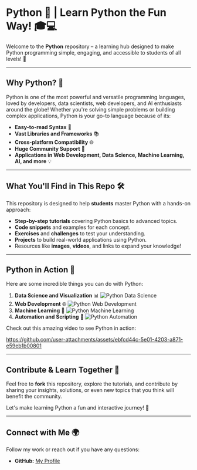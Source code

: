 # Python 🐍 | Learn Python the Fun Way! 🎓💻

Welcome to the **Python** repository – a learning hub designed to make Python programming simple, engaging, and accessible to students of all levels! 🚀

---

## Why Python? 🤔

Python is one of the most powerful and versatile programming languages, loved by developers, data scientists, web developers, and AI enthusiasts around the globe! Whether you're solving simple problems or building complex applications, Python is your go-to language because of its:

- **Easy-to-read Syntax** 📝
- **Vast Libraries and Frameworks** 📚
- **Cross-platform Compatibility** 🌐
- **Huge Community Support** 🤝
- **Applications in Web Development, Data Science, Machine Learning, AI, and more** 💡

---

## What You'll Find in This Repo 🛠

This repository is designed to help **students** master Python with a hands-on approach:

- **Step-by-step tutorials** covering Python basics to advanced topics.
- **Code snippets** and examples for each concept.
- **Exercises** and **challenges** to test your understanding.
- **Projects** to build real-world applications using Python.
- Resources like **images**, **videos**, and links to expand your knowledge!

---

## Python in Action 🚀

Here are some incredible things you can do with Python:

1. **Data Science and Visualization** 📊
   ![Python Data Science](https://example.com/data-science-image)
2. **Web Development** 🌐
   ![Python Web Development](https://example.com/web-dev-image)
3. **Machine Learning** 🤖
   ![Python Machine Learning](https://example.com/ml-image)
4. **Automation and Scripting** 🔧
   ![Python Automation](https://example.com/automation-image)

Check out this amazing video to see Python in action:


https://github.com/user-attachments/assets/ebfcd44c-5e01-4203-a871-e59eb1b00801

---

## Contribute & Learn Together 🤝

Feel free to **fork** this repository, explore the tutorials, and contribute by sharing your insights, solutions, or even new topics that you think will benefit the community.

Let's make learning Python a fun and interactive journey! 🎉

---

## Connect with Me 🌍

Follow my work or reach out if you have any questions:

- **GitHub:** [My Profile](https://github.com/Hafiz-Anees)
